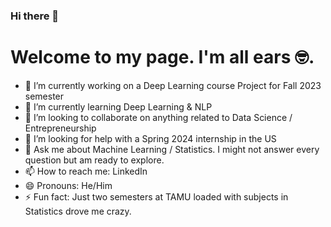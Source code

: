 ### Hi there 👋
# Welcome to my page. I'm all ears 🤓.

- 🔭 I’m currently working on a Deep Learning course Project for Fall 2023 semester
- 🌱 I’m currently learning Deep Learning & NLP
- 👯 I’m looking to collaborate on anything related to Data Science / Entrepreneurship
- 🤔 I’m looking for help with a Spring 2024 internship in the US
- 💬 Ask me about Machine Learning / Statistics. I might not answer every question but am ready to explore.
- 📫 How to reach me: LinkedIn
- 😄 Pronouns: He/Him
- ⚡ Fun fact: Just two semesters at TAMU loaded with subjects in Statistics drove me crazy.
